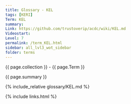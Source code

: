 ```yaml
---
title: Glossary - KEL
tags: [KERI]
Term: KEL
summary: 
Link: https://github.com/trustoverip/acdc/wiki/KEL.md
Videostart: 
Level: 7
permalink: /term_KEL.html
sidebar: all_lvl3_wot_sidebar
folder: terms
---
```


{{ page.collection }} - {{ page.Term }}

   {{ page.summary }}

{% include_relative glossary/KEL.md %}

 {% include links.html %} 
